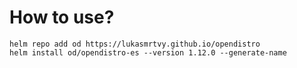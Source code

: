 # How to use? 
```
helm repo add od https://lukasmrtvy.github.io/opendistro
helm install od/opendistro-es --version 1.12.0 --generate-name
```
